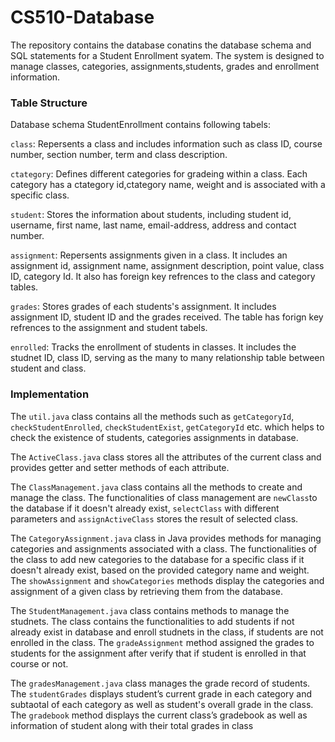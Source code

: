 # CS510-Database

The repository contains the database conatins the database schema and SQL statements for a Student Enrollment syatem. The system is designed to manage
classes, categories, assignments,students, grades and enrollment information.

### Table Structure
Database schema StudentEnrollment contains following tabels:

`class`: Repersents a class and includes information such as class ID, course number, section number, term and class description.

`ctategory`: Defines different categories for gradeing within a class. Each category has a ctategory id,ctategory name, weight and is associated with a specific class.

`student`: Stores the information about students, including student id, username, first name, last name, email-address, address and contact number.

 `assignment`: Repersents assignments given in a class. It includes an assignment id, assignment name, assignment description, point value, class ID, category Id. It also has foreign key refrences to the class and category tables.
 
`grades`: Stores grades of each students's assignment. It includes assignment ID, student ID and the grades received. The table has forign key refrences to the assignment and student tabels.

`enrolled`: Tracks the enrollment of students in classes. It includes the studnet ID, class ID, serving as the many to many relationship table between student and class.

### Implementation

The `util.java` class contains all the methods such as `getCategoryId`, `checkStudentEnrolled`, `checkStudentExist`, `getCategoryId` etc. which helps to check the existence of students, categories assignments in database.

The `ActiveClass.java` class stores all the attributes of the current class and provides getter and setter methods of each attribute.

The `ClassManagement.java` class contains all the methods to create and manage the class. The functionalities of class management are `newClass`to the database if it doesn't already exist, `selectClass` with different parameters and `assignActiveClass` stores the result of selected class.

The `CategoryAssignment.java` class in Java provides methods for managing categories and assignments associated with a class. The functionalities of the class to add new categories to the database for a specific class if it doesn't already exist, based on the provided category name and weight. The `showAssignment` and `showCategories` methods display the categories and assignment of a given class by retrieving them from the database. 

The `StudentManagement.java` class contains methods to manage the studnets. The class contains the functionalities to add students if not already exist in database and enroll studnets in the class, if students are not enrolled in the class. The `gradeAssignment` method assigned the grades to students for the assignment after verify that if student is enrolled in that course or not. 

The `gradesManagement.java` class manages the grade record of students. The `studentGrades` displays  student’s current grade in each category and subtaotal of each category as well as student's overall grade in the class. The `gradebook` method displays the current class’s gradebook as well as information of student along with their total grades in class  













